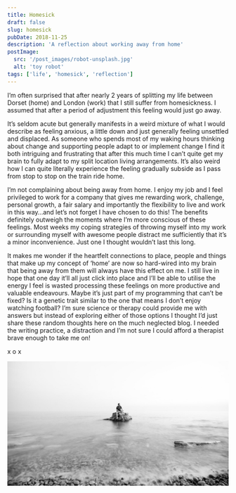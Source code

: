 ```yaml
---
title: Homesick
draft: false
slug: homesick
pubDate: 2018-11-25
description: 'A reflection about working away from home'
postImage:
  src: '/post_images/robot-unsplash.jpg'
  alt: 'toy robot'
tags: ['life', 'homesick', 'reflection']
---
```


I’m often surprised that after nearly 2 years of splitting my life between Dorset (home) and London (work) that I still suffer from homesickness. I assumed that after a period of adjustment this feeling would just go away.

It’s seldom acute but generally manifests in a weird mixture of what I would describe as feeling anxious, a little down and just generally feeling unsettled and displaced. As someone who spends most of my waking hours thinking about change and supporting people adapt to or implement change I find it both intriguing and frustrating that after this much time I can’t quite get my brain to fully adapt to my split location living arrangements. It’s also weird how I can quite literally experience the feeling gradually subside as I pass from stop to stop on the train ride home.

I’m not complaining about being away from home. I enjoy my job and I feel privileged to work for a company that gives me rewarding work, challenge, personal growth, a fair salary and importantly the flexibility to live and work in this way…and let’s not forget I have chosen to do this! The benefits definitely outweigh the moments where I’m more conscious of these feelings. Most weeks my coping strategies of throwing myself into my work or surrounding myself with awesome people distract me sufficiently that it’s a minor inconvenience. Just one I thought wouldn’t last this long.

It makes me wonder if the heartfelt connections to place, people and things that make up my concept of ‘home’ are now so hard-wired into my brain that being away from them will always have this effect on me. I still live in hope that one day it’ll all just click into place and I’ll be able to utilise the energy I feel is wasted processing these feelings on more productive and valuable endeavours. Maybe it’s just part of my programming that can’t be fixed? Is it a genetic trait similar to the one that means I don’t enjoy watching football? I’m sure science or therapy could provide me with answers but instead of exploring either of those options I thought I’d just share these random thoughts here on the much neglected blog. I needed the writing practice, a distraction and I’m not sure I could afford a therapist brave enough to take me on!

x o x

![Stuart sat on a rock out at sea](../images/one-man-island.jpg)
